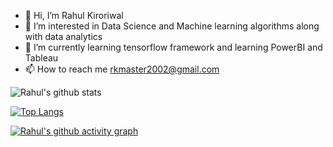 - 👋 Hi, I’m Rahul Kiroriwal
- 👀 I’m interested in Data Science and Machine learning algorithms along with data analytics
- 🌱 I’m currently learning tensorflow framework and learning PowerBI and Tableau 
- 📫 How to reach me rkmaster2002@gmail.com


![Rahul's github stats](https://github-readme-stats.vercel.app/api?username=Rkinbag&show_icons=true&theme=radical)




[![Top Langs](https://github-readme-stats.vercel.app/api/top-langs/?username=Rkinbag&show_icons=true&theme=radical)](https://github.com/Rkinbag/github-readme-stats)




[![Rahul's github activity graph](https://activity-graph.herokuapp.com/graph?username=Rkinbag10&theme=dracula)](https://github.com/Rkinbag/github-readme-activity-graph)
<!---
Rkinbag/Rkinbag is a ✨ special ✨ repository because its `README.md` (this file) appears on your GitHub profile.
You can click the Preview link to take a look at your changes.
--->
